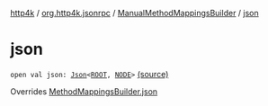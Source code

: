 [http4k](../../index.md) / [org.http4k.jsonrpc](../index.md) / [ManualMethodMappingsBuilder](index.md) / [json](./json.md)

# json

`open val json: `[`Json`](../../org.http4k.format/-json/index.md)`<`[`ROOT`](index.md#ROOT)`, `[`NODE`](index.md#NODE)`>` [(source)](https://github.com/http4k/http4k/blob/master/http4k-jsonrpc/src/main/kotlin/org/http4k/jsonrpc/MethodMappingsBuilder.kt#L12)

Overrides [MethodMappingsBuilder.json](../-method-mappings-builder/json.md)

